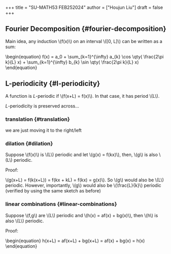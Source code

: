 +++
title = "SU-MATH53 FEB252024"
author = ["Houjun Liu"]
draft = false
+++

## Fourier Decomposition {#fourier-decomposition}

Main idea, any induction \\(f(x)\\) on an interval \\([0, L]\\) can be written as a sum:

\begin{equation}
f(x) = a\_0 + \sum\_{k=1}^{\infty} a\_{k} \cos \qty( \frac{2\pi k}{L} x) + \sum\_{k=1}^{\infty} b\_{k} \sin \qty( \frac{2\pi k}{L} x)
\end{equation}


## L-periodicity {#l-periodicity}

A function is $L$-periodic if \\(f(x+L) = f(x)\\). In that case, it has period \\(L\\).

$L$-periodicity is preserved across...


### translation {#translation}

we are just moving it to the right/left


### dilation {#dilation}

Suppose \\(f(x)\\) is \\(L\\) periodic and let \\(g(x) = f(kx)\\), then, \\(g\\) is also \\(L\\) periodic.

Proof:

\\(g(x+L) = f(k(x+L)) = f(kx + kL) = f(kx) = g(x)\\). So \\(g\\) would also be \\(L\\) periodic. However, importantly, \\(g\\) would also be \\(\frac{L}{k}\\) periodic (verified by using the same sketch as before)


### linear combinations {#linear-combinations}

Suppose \\(f,g\\) are \\(L\\) periodic and \\(h(x) = af(x) + bg(x)\\), then \\(h\\) is also \\(L\\) periodic.

Proof:

\begin{equation}
h(x+L) = af(x+L) + bg(x+L) = af(x) + bg(x) = h(x)
\end{equation}

